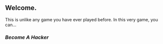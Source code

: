 ## Welcome.
This is unlike any game you have ever played before.
In this very game, you can...
### _Become A Hacker_

